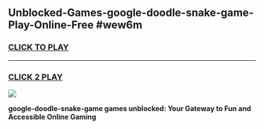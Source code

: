 
## Unblocked-Games-google-doodle-snake-game-Play-Online-Free #wew6m
<h3>
<a href="https://us.freeplayer.one?title=google-doodle-snake-game&ref=10M">CLICK TO PLAY</a></h3>
<hr>

<h3>
<a href="https://us.freeplayer.one?title=google-doodle-snake-game&ref=10M">CLICK 2 PLAY</a>
  
</h3>

<a href="https://us.freeplayer.one?title=google-doodle-snake-game&ref=10M"><img src="https://clearcache.store/games.png"></a>


**google-doodle-snake-game games unblocked: Your Gateway to Fun and Accessible Online Gaming**
